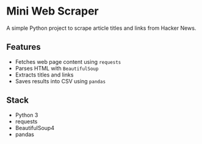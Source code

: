 # Mini Web Scraper

A simple Python project to scrape article titles and links from Hacker News.

## Features
- Fetches web page content using `requests`
- Parses HTML with `BeautifulSoup`
- Extracts titles and links
- Saves results into CSV using `pandas`

## Stack
- Python 3
- requests
- BeautifulSoup4
- pandas
